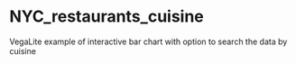 # NYC_restaurants_cuisine

VegaLite example of interactive bar chart with option to search the data by cuisine
